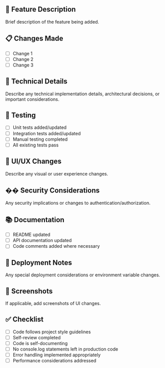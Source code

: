 ## 🚀 Feature Description

Brief description of the feature being added.

## 📋 Changes Made

- [ ] Change 1
- [ ] Change 2
- [ ] Change 3

## 🔧 Technical Details

Describe any technical implementation details, architectural decisions, or important considerations.

## 🧪 Testing

- [ ] Unit tests added/updated
- [ ] Integration tests added/updated
- [ ] Manual testing completed
- [ ] All existing tests pass

## 📱 UI/UX Changes

Describe any visual or user experience changes.

## �� Security Considerations

Any security implications or changes to authentication/authorization.

## 📚 Documentation

- [ ] README updated
- [ ] API documentation updated
- [ ] Code comments added where necessary

## 🚀 Deployment Notes

Any special deployment considerations or environment variable changes.

## 📸 Screenshots

If applicable, add screenshots of UI changes.

## ✅ Checklist

- [ ] Code follows project style guidelines
- [ ] Self-review completed
- [ ] Code is self-documenting
- [ ] No console.log statements left in production code
- [ ] Error handling implemented appropriately
- [ ] Performance considerations addressed
